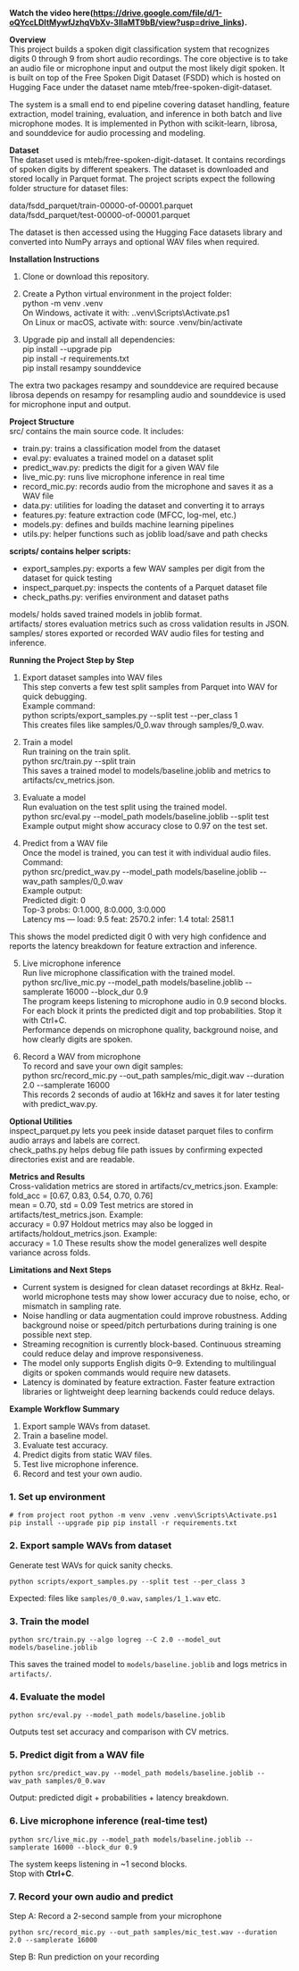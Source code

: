 **Watch the video here(https://drive.google.com/file/d/1-oQYccLDItMywfJzhqVbXv-3IIaMT9bB/view?usp=drive_links).**



**Overview**  
This project builds a spoken digit classification system that recognizes digits 0 through 9 from short audio recordings. The core objective is to take an audio file or microphone input and output the most likely digit spoken. It is built on top of the Free Spoken Digit Dataset (FSDD) which is hosted on Hugging Face under the dataset name mteb/free-spoken-digit-dataset.

The system is a small end to end pipeline covering dataset handling, feature extraction, model training, evaluation, and inference in both batch and live microphone modes. It is implemented in Python with scikit-learn, librosa, and sounddevice for audio processing and modeling.

**Dataset**  
The dataset used is mteb/free-spoken-digit-dataset. It contains recordings of spoken digits by different speakers. The dataset is downloaded and stored locally in Parquet format. The project scripts expect the following folder structure for dataset files:

data/fsdd_parquet/train-00000-of-00001.parquet  
data/fsdd_parquet/test-00000-of-00001.parquet

The dataset is then accessed using the Hugging Face datasets library and converted into NumPy arrays and optional WAV files when required.

**Installation Instructions**
1. Clone or download this repository.
    
2. Create a Python virtual environment in the project folder:  
    python -m venv .venv  
    On Windows, activate it with: ..venv\Scripts\Activate.ps1  
    On Linux or macOS, activate with: source .venv/bin/activate

3. Upgrade pip and install all dependencies:  
    pip install --upgrade pip  
    pip install -r requirements.txt  
    pip install resampy sounddevice
    

The extra two packages resampy and sounddevice are required because librosa depends on resampy for resampling audio and sounddevice is used for microphone input and output.

**Project Structure**  
src/ contains the main source code. It includes:

- train.py: trains a classification model from the dataset
- eval.py: evaluates a trained model on a dataset split
- predict_wav.py: predicts the digit for a given WAV file
- live_mic.py: runs live microphone inference in real time
- record_mic.py: records audio from the microphone and saves it as a WAV file
- data.py: utilities for loading the dataset and converting it to arrays
- features.py: feature extraction code (MFCC, log-mel, etc.)
- models.py: defines and builds machine learning pipelines
- utils.py: helper functions such as joblib load/save and path checks

**scripts/ contains helper scripts:**
- export_samples.py: exports a few WAV samples per digit from the dataset for quick testing
- inspect_parquet.py: inspects the contents of a Parquet dataset file
- check_paths.py: verifies environment and dataset paths

models/ holds saved trained models in joblib format.  
artifacts/ stores evaluation metrics such as cross validation results in JSON.  
samples/ stores exported or recorded WAV audio files for testing and inference.

**Running the Project Step by Step**

1. Export dataset samples into WAV files  
    This step converts a few test split samples from Parquet into WAV for quick debugging.  
    Example command:  
    python scripts/export_samples.py --split test --per_class 1  
    This creates files like samples/0_0.wav through samples/9_0.wav.
    
2. Train a model  
    Run training on the train split.  
    python src/train.py --split train  
    This saves a trained model to models/baseline.joblib and metrics to artifacts/cv_metrics.json.
    
3. Evaluate a model  
    Run evaluation on the test split using the trained model.  
    python src/eval.py --model_path models/baseline.joblib --split test  
    Example output might show accuracy close to 0.97 on the test set.

4. Predict from a WAV file  
    Once the model is trained, you can test it with individual audio files.  
    Command:  
    python src/predict_wav.py --model_path models/baseline.joblib --wav_path samples/0_0.wav  
    Example output:  
    Predicted digit: 0  
    Top-3 probs: 0:1.000, 8:0.000, 3:0.000  
    Latency ms — load: 9.5 feat: 2570.2 infer: 1.4 total: 2581.1

This shows the model predicted digit 0 with very high confidence and reports the latency breakdown for feature extraction and inference.


5. Live microphone inference  
    Run live microphone classification with the trained model.  
    python src/live_mic.py --model_path models/baseline.joblib --samplerate 16000 --block_dur 0.9  
    The program keeps listening to microphone audio in 0.9 second blocks. For each block it prints the predicted digit and top probabilities. Stop it with Ctrl+C.  
    Performance depends on microphone quality, background noise, and how clearly digits are spoken.
    
6. Record a WAV from microphone  
    To record and save your own digit samples:  
    python src/record_mic.py --out_path samples/mic_digit.wav --duration 2.0 --samplerate 16000  
    This records 2 seconds of audio at 16kHz and saves it for later testing with predict_wav.py.


**Optional Utilities**  
inspect_parquet.py lets you peek inside dataset parquet files to confirm audio arrays and labels are correct.  
check_paths.py helps debug file path issues by confirming expected directories exist and are readable.

**Metrics and Results**  
Cross-validation metrics are stored in artifacts/cv_metrics.json. Example:  
fold_acc = [0.67, 0.83, 0.54, 0.70, 0.76]  
mean = 0.70, std = 0.09
Test metrics are stored in artifacts/test_metrics.json. Example:  
accuracy = 0.97
Holdout metrics may also be logged in artifacts/holdout_metrics.json. Example:  
accuracy = 1.0
These results show the model generalizes well despite variance across folds.

**Limitations and Next Steps**

- Current system is designed for clean dataset recordings at 8kHz. Real-world microphone tests may show lower accuracy due to noise, echo, or mismatch in sampling rate.
- Noise handling or data augmentation could improve robustness. Adding background noise or speed/pitch perturbations during training is one possible next step.
- Streaming recognition is currently block-based. Continuous streaming could reduce delay and improve responsiveness.
- The model only supports English digits 0–9. Extending to multilingual digits or spoken commands would require new datasets.
- Latency is dominated by feature extraction. Faster feature extraction libraries or lightweight deep learning backends could reduce delays.

**Example Workflow Summary**

1. Export sample WAVs from dataset.
2. Train a baseline model.
3. Evaluate test accuracy.
4. Predict digits from static WAV files.
5. Test live microphone inference.
6. Record and test your own audio.

### 1. Set up environment

`# from project root python -m venv .venv .venv\Scripts\Activate.ps1  pip install --upgrade pip pip install -r requirements.txt`

### 2. Export sample WAVs from dataset

Generate test WAVs for quick sanity checks.

`python scripts/export_samples.py --split test --per_class 3`

Expected: files like `samples/0_0.wav`, `samples/1_1.wav` etc.

### 3. Train the model

`python src/train.py --algo logreg --C 2.0 --model_out models/baseline.joblib`

This saves the trained model to `models/baseline.joblib` and logs metrics in `artifacts/`.

### 4. Evaluate the model

`python src/eval.py --model_path models/baseline.joblib`

Outputs test set accuracy and comparison with CV metrics.

### 5. Predict digit from a WAV file

`python src/predict_wav.py --model_path models/baseline.joblib --wav_path samples/0_0.wav`

Output: predicted digit + probabilities + latency breakdown.

### 6. Live microphone inference (real-time test)

`python src/live_mic.py --model_path models/baseline.joblib --samplerate 16000 --block_dur 0.9`

The system keeps listening in ~1 second blocks.  
Stop with **Ctrl+C**.

### 7. Record your own audio and predict

Step A: Record a 2-second sample from your microphone

`python src/record_mic.py --out_path samples/mic_test.wav --duration 2.0 --samplerate 16000`

Step B: Run prediction on your recording
